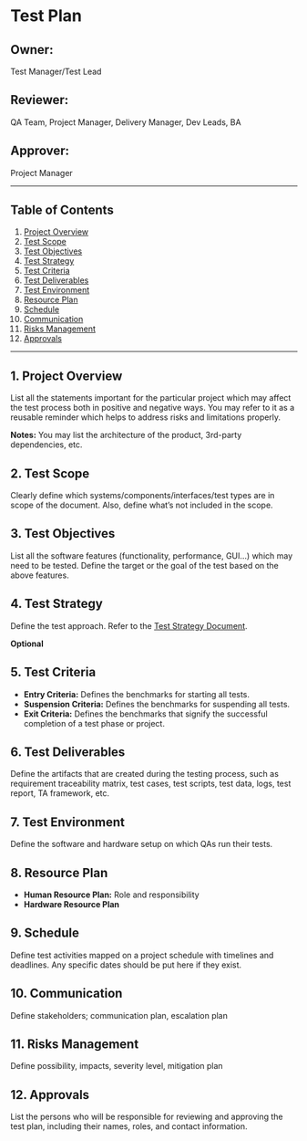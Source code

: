 # Test Plan

## Owner: 
Test Manager/Test Lead

## Reviewer: 
QA Team, Project Manager, Delivery Manager, Dev Leads, BA

## Approver: 
Project Manager

---

## Table of Contents
1. [Project Overview](#project-overview)
2. [Test Scope](#test-scope)
3. [Test Objectives](#test-objectives)
4. [Test Strategy](#test-strategy)
5. [Test Criteria](#test-criteria)
6. [Test Deliverables](#test-deliverables)
7. [Test Environment](#test-environment)
8. [Resource Plan](#resource-plan)
9. [Schedule](#schedule)
10. [Communication](#communication)
11. [Risks Management](#risks-management)
12. [Approvals](#approvals)

---

## 1. Project Overview
List all the statements important for the particular project which may affect the test process both in positive and negative ways. You may refer to it as a reusable reminder which helps to address risks and limitations properly.

**Notes:** You may list the architecture of the product, 3rd-party dependencies, etc.

## 2. Test Scope
Clearly define which systems/components/interfaces/test types are in scope of the document. Also, define what’s not included in the scope.

## 3. Test Objectives
List all the software features (functionality, performance, GUI…) which may need to be tested. Define the target or the goal of the test based on the above features.

## 4. Test Strategy
Define the test approach. Refer to the [Test Strategy Document](https://epam.sharepoint.com/display/GDOKB/Test+Strategy+Document).

**Optional**

## 5. Test Criteria
- **Entry Criteria:** Defines the benchmarks for starting all tests.
- **Suspension Criteria:** Defines the benchmarks for suspending all tests.
- **Exit Criteria:** Defines the benchmarks that signify the successful completion of a test phase or project.

## 6. Test Deliverables
Define the artifacts that are created during the testing process, such as requirement traceability matrix, test cases, test scripts, test data, logs, test report, TA framework, etc.

## 7. Test Environment
Define the software and hardware setup on which QAs run their tests.

## 8. Resource Plan
- **Human Resource Plan:** Role and responsibility
- **Hardware Resource Plan**

## 9. Schedule
Define test activities mapped on a project schedule with timelines and deadlines. Any specific dates should be put here if they exist.

## 10. Communication
Define stakeholders; communication plan, escalation plan

## 11. Risks Management
Define possibility, impacts, severity level, mitigation plan

## 12. Approvals
List the persons who will be responsible for reviewing and approving the test plan, including their names, roles, and contact information.

